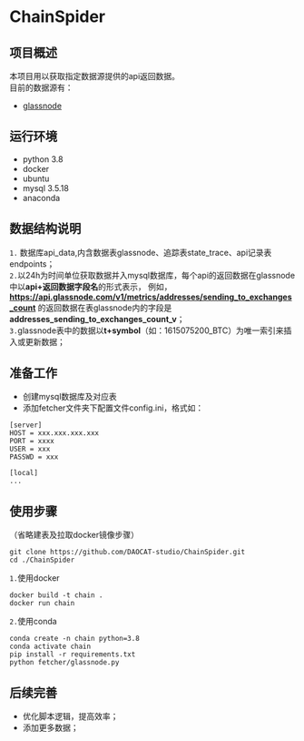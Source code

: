 # ChainSpider
## 项目概述
本项目用以获取指定数据源提供的api返回数据。  
目前的数据源有：  
- [glassnode](https://docs.glassnode.com/)

## 运行环境
- python 3.8  
- docker
- ubuntu
- mysql 3.5.18
- anaconda

## 数据结构说明
`1.` 数据库api_data,内含数据表glassnode、追踪表state_trace、api记录表endpoints；  
`2.`以24h为时间单位获取数据并入mysql数据库，每个api的返回数据在glassnode中以**api+返回数据字段名**的形式表示，
例如，**https://api.glassnode.com/v1/metrics/addresses/sending_to_exchanges_count** 的返回数据在表glassnode内的字段是**addresses_sending_to_exchanges_count_v**；  
`3.`glassnode表中的数据以**t+symbol**（如：1615075200_BTC）为唯一索引来插入或更新数据；

## 准备工作
- 创建mysql数据库及对应表
- 添加fetcher文件夹下配置文件config.ini，格式如：
```
[server]
HOST = xxx.xxx.xxx.xxx
PORT = xxxx
USER = xxx
PASSWD = xxx

[local]
...
```

## 使用步骤
（省略建表及拉取docker镜像步骤）  
```shell
git clone https://github.com/DAOCAT-studio/ChainSpider.git  
cd ./ChainSpider
```
`1.`使用docker
```shell
docker build -t chain .  
docker run chain
```
`2.`使用conda
```shell
conda create -n chain python=3.8
conda activate chain
pip install -r requirements.txt
python fetcher/glassnode.py 
```

## 后续完善
- 优化脚本逻辑，提高效率；
- 添加更多数据；